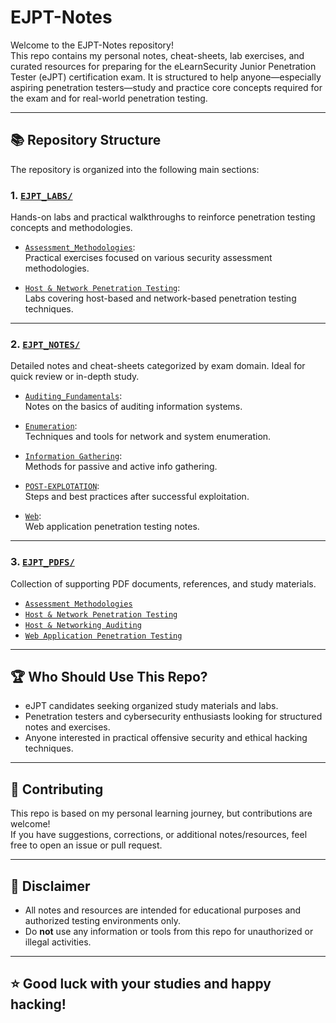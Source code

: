 # EJPT-Notes

Welcome to the EJPT-Notes repository!  
This repo contains my personal notes, cheat-sheets, lab exercises, and curated resources for preparing for the eLearnSecurity Junior Penetration Tester (eJPT) certification exam. It is structured to help anyone—especially aspiring penetration testers—study and practice core concepts required for the exam and for real-world penetration testing.

---

## 📚 Repository Structure

The repository is organized into the following main sections:

### 1. [`EJPT_LABS/`](./EJPT_LABS)
Hands-on labs and practical walkthroughs to reinforce penetration testing concepts and methodologies.

- [`Assessment_Methodologies`](./EJPT_LABS/Assessment_Methodologies):  
  Practical exercises focused on various security assessment methodologies.

- [`Host & Network Penetration Testing`](./EJPT_LABS/Host%20%26%20Network%20Penetration%20Testing):  
  Labs covering host-based and network-based penetration testing techniques.

---

### 2. [`EJPT_NOTES/`](./EJPT_NOTES)
Detailed notes and cheat-sheets categorized by exam domain. Ideal for quick review or in-depth study.

- [`Auditing_Fundamentals`](./EJPT_NOTES/Auditing_Fundamentals):  
  Notes on the basics of auditing information systems.

- [`Enumeration`](./EJPT_NOTES/Enumeration):  
  Techniques and tools for network and system enumeration.

- [`Information Gathering`](./EJPT_NOTES/Information%20Gathering):  
  Methods for passive and active info gathering.

- [`POST-EXPLOTATION`](./EJPT_NOTES/POST-EXPLOTATION):  
  Steps and best practices after successful exploitation.

- [`Web`](./EJPT_NOTES/Web):  
  Web application penetration testing notes.

---

### 3. [`EJPT_PDFS/`](./EJPT_PDFS)
Collection of supporting PDF documents, references, and study materials.

- [`Assessment Methodologies`](./EJPT_PDFS/Assessment%20Methodologies)
- [`Host & Network Penetration Testing`](./EJPT_PDFS/Host%20%26%20Network%20Penetration%20Testing)
- [`Host & Networking Auditing`](./EJPT_PDFS/Host%20%26%20Networking%20Auditing)
- [`Web Application Penetration Testing`](./EJPT_PDFS/Web%20Application%20Penetration%20Testing)

---

## 🏆 Who Should Use This Repo?

- eJPT candidates seeking organized study materials and labs.
- Penetration testers and cybersecurity enthusiasts looking for structured notes and exercises.
- Anyone interested in practical offensive security and ethical hacking techniques.

---

## 🤝 Contributing

This repo is based on my personal learning journey, but contributions are welcome!  
If you have suggestions, corrections, or additional notes/resources, feel free to open an issue or pull request.

---

## 📜 Disclaimer

- All notes and resources are intended for educational purposes and authorized testing environments only.
- Do **not** use any information or tools from this repo for unauthorized or illegal activities.

---

## ⭐️ Good luck with your studies and happy hacking!
